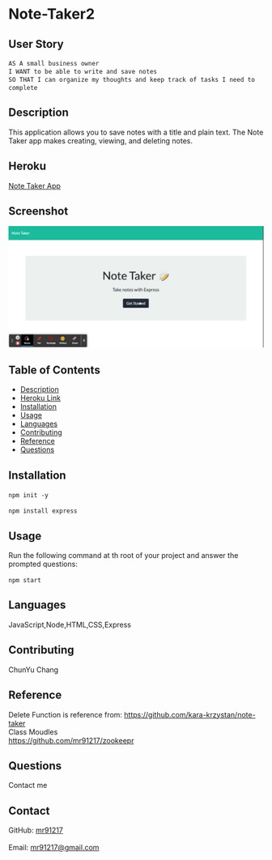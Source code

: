 # Note-Taker2

## User Story
  
```
AS A small business owner
I WANT to be able to write and save notes
SO THAT I can organize my thoughts and keep track of tasks I need to complete

```

## Description
  This application allows you to save notes with a title and plain text. The Note Taker app makes creating, viewing, and deleting notes.
## Heroku 
[Note Taker App](https://secure-temple-27140.herokuapp.com/)
## Screenshot
![Note-Taker](./src/gif_1628480140.GIF)
## Table of Contents
- [Description](#description)
- [Heroku Link](#Heroku)
- [Installation](#installation)
- [Usage](#usage)
- [Languages](#languages)
- [Contributing](#contributing)
- [Reference](#reference)
- [Questions](#questions)
## Installation
  `npm init -y`
  
  `npm install express`
## Usage
  Run the following command at th root of your project and answer the prompted questions:<br />

  `npm start`

  
## Languages
  JavaScript,Node,HTML,CSS,Express
## Contributing
  ChunYu Chang
## Reference
  Delete Function is reference from:
  https://github.com/kara-krzystan/note-taker <br />
  Class Moudles <br />
  https://github.com/mr91217/zookeepr<br />
## Questions
 Contact me<br />

## Contact
GitHub: [mr91217](https://github.com/mr91217)<br />
<br />
Email: mr91217@gmail.com<br />
<br />